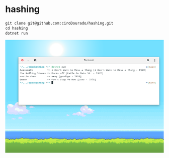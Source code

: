 # hashing

```
git clone git@github.com:ciroDourado/hashing.git
cd hashing
dotnet run
```

![resultado](/imgs/dotnet_run.png)
